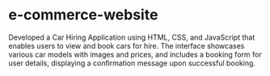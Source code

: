 # e-commerce-website
Developed a Car Hiring Application using HTML, CSS, and JavaScript that enables users to view and book cars for hire. The interface showcases various car models with images and prices, and includes a booking form for user details, displaying a confirmation message upon successful booking.
